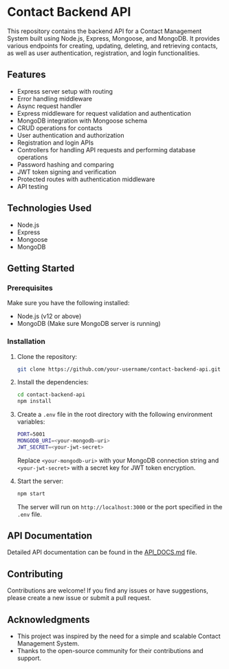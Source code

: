 # Contact Backend API

This repository contains the backend API for a Contact Management System built using Node.js, Express, Mongoose, and MongoDB. It provides various endpoints for creating, updating, deleting, and retrieving contacts, as well as user authentication, registration, and login functionalities.

## Features

- Express server setup with routing
- Error handling middleware
- Async request handler
- Express middleware for request validation and authentication
- MongoDB integration with Mongoose schema
- CRUD operations for contacts
- User authentication and authorization
- Registration and login APIs
- Controllers for handling API requests and performing database operations
- Password hashing and comparing
- JWT token signing and verification
- Protected routes with authentication middleware
- API testing

## Technologies Used

- Node.js
- Express
- Mongoose
- MongoDB

## Getting Started

### Prerequisites

Make sure you have the following installed:

- Node.js (v12 or above)
- MongoDB (Make sure MongoDB server is running)

### Installation

1. Clone the repository:

   ```bash
   git clone https://github.com/your-username/contact-backend-api.git
   ```

2. Install the dependencies:

   ```bash
   cd contact-backend-api
   npm install
   ```

3. Create a `.env` file in the root directory with the following environment variables:

   ```bash
   PORT=5001
   MONGODB_URI=<your-mongodb-uri>
   JWT_SECRET=<your-jwt-secret>
   ```

   Replace `<your-mongodb-uri>` with your MongoDB connection string and `<your-jwt-secret>` with a secret key for JWT token encryption.

4. Start the server:

   ```bash
   npm start
   ```

   The server will run on `http://localhost:3000` or the port specified in the `.env` file.

## API Documentation

Detailed API documentation can be found in the [API_DOCS.md](API_DOCS.md) file.

## Contributing

Contributions are welcome! If you find any issues or have suggestions, please create a new issue or submit a pull request.

## Acknowledgments

- This project was inspired by the need for a simple and scalable Contact Management System.
- Thanks to the open-source community for their contributions and support.
